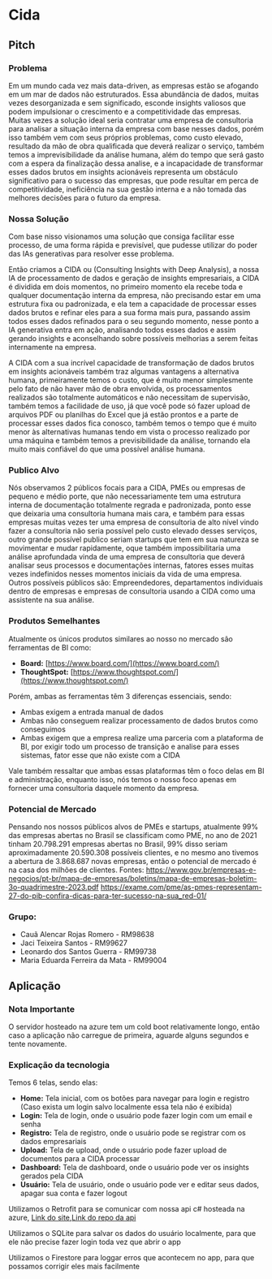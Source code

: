 # Cida

## Pitch 

### Problema
Em um mundo cada vez mais data-driven, as empresas estão se afogando em um mar de dados não estruturados. Essa abundância de dados, muitas vezes desorganizada e sem significado, esconde insights valiosos que podem impulsionar o crescimento e a competitividade das empresas. Muitas vezes a solução ideal seria contratar uma empresa de consultoria para analisar a situação interna da empresa com base nesses dados, porém isso também vem com seus próprios problemas, como custo elevado, resultado da mão de obra qualificada que deverá realizar o serviço, também temos a imprevisibilidade da análise humana, além do tempo que será gasto com a espera da finalização dessa analise, e a incapacidade de transformar esses dados brutos em insights acionáveis representa um obstáculo significativo para o sucesso das empresas, que pode resultar em perca de competitividade, ineficiência na sua gestão interna e a não tomada das melhores decisões para o futuro da empresa.

### Nossa Solução
Com base nisso visionamos uma solução que consiga facilitar esse processo, de uma forma rápida e previsível, que pudesse utilizar do poder das IAs generativas para resolver esse problema.

Então criamos a CIDA ou (Consulting Insights with Deep Analysis), a nossa IA de processamento de dados e geração de insights empresariais, a CIDA é dividida em dois momentos, no primeiro momento ela recebe toda e qualquer documentação interna da empresa, não precisando estar em uma estrutura fixa ou padronizada, e ela tem a capacidade de processar esses dados brutos e refinar eles para a sua forma mais pura, passando assim todos esses dados refinados para o seu segundo momento, nesse ponto a IA generativa entra em ação, analisando todos esses dados e assim gerando insights e aconselhando sobre possíveis melhorias a serem feitas internamente na empresa.

A CIDA com a sua incrível capacidade de transformação de dados brutos em insights acionáveis também traz algumas vantagens a alternativa humana, primeiramente temos o custo, que é muito menor simplesmente pelo fato de não haver mão de obra envolvida, os processamentos realizados são totalmente automáticos e não necessitam de supervisão, também temos a facilidade de uso, já que você pode só fazer upload de arquivos PDF ou planilhas do Excel que já estão prontos e a parte de processar esses dados fica conosco, também temos o tempo que é muito menor às alternativas humanas tendo em vista o processo realizado por uma máquina e também temos a previsibilidade da análise, tornando ela muito mais confiável do que uma possível análise humana.
### Publico Alvo
Nós observamos 2 públicos focais para a CIDA, PMEs ou empresas de pequeno e médio porte, que não necessariamente tem uma estrutura interna de documentação totalmente regrada e padronizada, ponto esse que deixaria uma consultoria humana mais cara, e também para essas empresas muitas vezes ter uma empresa de consultoria de alto nível vindo fazer a consultoria não seria possível pelo custo elevado desses serviços, outro grande possível publico seriam startups que tem em sua natureza se movimentar e mudar rapidamente, oque também impossibilitaria uma análise aprofundada vinda de uma empresa de consultoria que deverá analisar seus processos e documentações internas, fatores esses muitas vezes indefinidos nesses momentos iniciais da vida de uma empresa.
Outros possíveis públicos são: Empreendedores, departamentos individuais dentro de empresas e empresas de consultoria usando a CIDA como uma assistente na sua análise.
### Produtos Semelhantes
Atualmente os únicos produtos similares ao nosso no mercado são ferramentas de BI como:
- **Board:** [https://www.board.com/](https://www.board.com/)
- **ThoughtSpot:** [https://www.thoughtspot.com/](https://www.thoughtspot.com/)

Porém, ambas as ferramentas têm 3 diferenças essenciais, sendo:
- Ambas exigem a entrada manual de dados
- Ambas não conseguem realizar processamento de dados brutos como conseguimos
- Ambas exigem que a empresa realize uma parceria com a plataforma de BI, por exigir todo um processo de transição e analise para esses sistemas, fator esse que não existe com a CIDA

Vale também ressaltar que ambas essas plataformas têm o foco delas em BI e administração, enquanto isso, nós temos o nosso foco apenas em fornecer uma consultoria daquele momento da empresa.

### Potencial de Mercado
Pensando nos nossos públicos alvos de PMEs e startups, atualmente 99% das empresas abertas no Brasil se classificam como PME, no ano de 2021 tinham 20.798.291 empresas abertas no Brasil, 99% disso seriam aproximadamente 20.590.308 possíveis clientes, e no mesmo ano tivemos a abertura de 3.868.687 novas empresas, então o potencial de mercado é na casa dos milhões de clientes.
Fontes:
https://www.gov.br/empresas-e-negocios/pt-br/mapa-de-empresas/boletins/mapa-de-empresas-boletim-3o-quadrimestre-2023.pdf
https://exame.com/pme/as-pmes-representam-27-do-pib-confira-dicas-para-ter-sucesso-na-sua_red-01/

### Grupo:
- Cauã Alencar Rojas Romero - RM98638
- Jaci Teixeira Santos - RM99627
- Leonardo dos Santos Guerra - RM99738
- Maria Eduarda Ferreira da Mata - RM99004

## Aplicação

### Nota Importante
O servidor hosteado na azure tem um cold boot relativamente longo, então caso a aplicação não carregue de primeira, aguarde alguns segundos e tente novamente.

### Explicação da tecnologia
Temos 6 telas, sendo elas:
- **Home:** Tela inicial, com os botões para navegar para login e registro (Caso exista um login salvo localmente essa tela não é exibida)
- **Login:** Tela de login, onde o usuário pode fazer login com um email e senha
- **Registro:** Tela de registro, onde o usuário pode se registrar com os dados empresariais
- **Upload:** Tela de upload, onde o usuário pode fazer upload de documentos para a CIDA processar
- **Dashboard:** Tela de dashboard, onde o usuário pode ver os insights gerados pela CIDA
- **Usuário:** Tela de usuário, onde o usuário pode ver e editar seus dados, apagar sua conta e fazer logout

Utilizamos o Retrofit para se comunicar com nossa api c# hosteada na azure, [Link do site](https://cida.azurewebsites.net/),[Link do repo da api](https://github.com/Open-Group-Fiap/CIDA-DotNet8-DevOps)

Utilizamos o SQLite para salvar os dados do usuário localmente, para que ele não precise fazer login toda vez que abrir o app

Utilizamos o Firestore para loggar erros que acontecem no app, para que possamos corrigir eles mais facilmente


